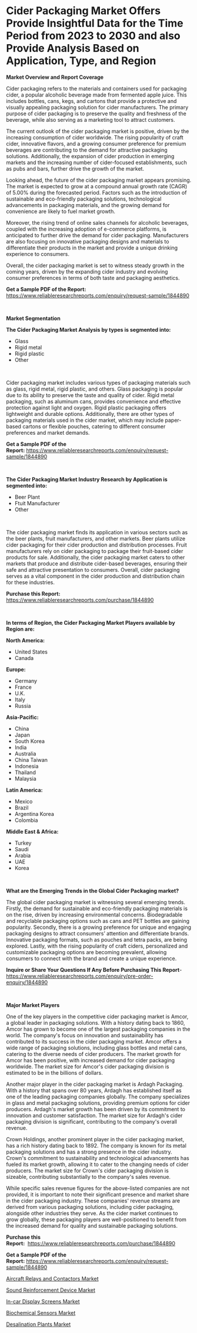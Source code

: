 <p><h1>Cider Packaging Market Offers Provide Insightful Data for the Time Period from 2023 to 2030 and also Provide Analysis Based on Application, Type, and Region</h1></p><p><strong>Market Overview and Report Coverage</strong></p>
<p><p>Cider packaging refers to the materials and containers used for packaging cider, a popular alcoholic beverage made from fermented apple juice. This includes bottles, cans, kegs, and cartons that provide a protective and visually appealing packaging solution for cider manufacturers. The primary purpose of cider packaging is to preserve the quality and freshness of the beverage, while also serving as a marketing tool to attract customers.</p><p>The current outlook of the cider packaging market is positive, driven by the increasing consumption of cider worldwide. The rising popularity of craft cider, innovative flavors, and a growing consumer preference for premium beverages are contributing to the demand for attractive packaging solutions. Additionally, the expansion of cider production in emerging markets and the increasing number of cider-focused establishments, such as pubs and bars, further drive the growth of the market.</p><p>Looking ahead, the future of the cider packaging market appears promising. The market is expected to grow at a compound annual growth rate (CAGR) of 5.00% during the forecasted period. Factors such as the introduction of sustainable and eco-friendly packaging solutions, technological advancements in packaging materials, and the growing demand for convenience are likely to fuel market growth.</p><p>Moreover, the rising trend of online sales channels for alcoholic beverages, coupled with the increasing adoption of e-commerce platforms, is anticipated to further drive the demand for cider packaging. Manufacturers are also focusing on innovative packaging designs and materials to differentiate their products in the market and provide a unique drinking experience to consumers.</p><p>Overall, the cider packaging market is set to witness steady growth in the coming years, driven by the expanding cider industry and evolving consumer preferences in terms of both taste and packaging aesthetics.</p></p>
<p><strong>Get a Sample PDF of the Report:</strong> <a href="https://www.reliableresearchreports.com/enquiry/request-sample/1844890">https://www.reliableresearchreports.com/enquiry/request-sample/1844890</a></p>
<p>&nbsp;</p>
<p><strong>Market Segmentation</strong></p>
<p><strong>The Cider Packaging Market Analysis by types is segmented into:</strong></p>
<p><ul><li>Glass</li><li>Rigid metal</li><li>Rigid plastic</li><li>Other</li></ul></p>
<p>&nbsp;</p>
<p><p>Cider packaging market includes various types of packaging materials such as glass, rigid metal, rigid plastic, and others. Glass packaging is popular due to its ability to preserve the taste and quality of cider. Rigid metal packaging, such as aluminum cans, provides convenience and effective protection against light and oxygen. Rigid plastic packaging offers lightweight and durable options. Additionally, there are other types of packaging materials used in the cider market, which may include paper-based cartons or flexible pouches, catering to different consumer preferences and market demands.</p></p>
<p><strong>Get a Sample PDF of the Report:</strong>&nbsp;<a href="https://www.reliableresearchreports.com/enquiry/request-sample/1844890">https://www.reliableresearchreports.com/enquiry/request-sample/1844890</a></p>
<p>&nbsp;</p>
<p><strong>The Cider Packaging Market Industry Research by Application is segmented into:</strong></p>
<p><ul><li>Beer Plant</li><li>Ftuit Manufacturer</li><li>Other</li></ul></p>
<p>&nbsp;</p>
<p><p>The cider packaging market finds its application in various sectors such as the beer plants, fruit manufacturers, and other markets. Beer plants utilize cider packaging for their cider production and distribution processes. Fruit manufacturers rely on cider packaging to package their fruit-based cider products for sale. Additionally, the cider packaging market caters to other markets that produce and distribute cider-based beverages, ensuring their safe and attractive presentation to consumers. Overall, cider packaging serves as a vital component in the cider production and distribution chain for these industries.</p></p>
<p><strong>Purchase this Report:</strong>&nbsp; <a href="https://www.reliableresearchreports.com/purchase/1844890">https://www.reliableresearchreports.com/purchase/1844890</a></p>
<p>&nbsp;</p>
<p><strong>In terms of Region, the Cider Packaging Market Players available by Region are:</strong></p>
<p>
    <p> <strong> North America: </strong>
        <ul>
            <li>United States</li>
            <li>Canada</li>
        </ul>
        </p> 
    <p> <strong> Europe: </strong>
        <ul>
            <li>Germany</li>
            <li>France</li>
            <li>U.K.</li>
            <li>Italy</li>
            <li>Russia</li>
        </ul>
        </p> 
    <p> <strong> Asia-Pacific: </strong>
        <ul>
            <li>China</li>
            <li>Japan</li>
            <li>South Korea</li>
            <li>India</li>
            <li>Australia</li>
            <li>China Taiwan</li>
            <li>Indonesia</li>
            <li>Thailand</li>
            <li>Malaysia</li>
        </ul>
        </p> 
    <p> <strong> Latin America: </strong>
        <ul>
            <li>Mexico</li>
            <li>Brazil</li>
            <li>Argentina Korea</li>
            <li>Colombia</li>
        </ul>
        </p> 
    <p> <strong> Middle East & Africa: </strong>
        <ul>
            <li>Turkey</li>
            <li>Saudi</li>
            <li>Arabia</li>
            <li>UAE</li>
            <li>Korea</li>
        </ul>
    </p>
    </p>
<p>&nbsp;</p>
<p><strong>What are the Emerging Trends in the Global Cider Packaging market?</strong></p>
<p><p>The global cider packaging market is witnessing several emerging trends. Firstly, the demand for sustainable and eco-friendly packaging materials is on the rise, driven by increasing environmental concerns. Biodegradable and recyclable packaging options such as cans and PET bottles are gaining popularity. Secondly, there is a growing preference for unique and engaging packaging designs to attract consumers’ attention and differentiate brands. Innovative packaging formats, such as pouches and tetra packs, are being explored. Lastly, with the rising popularity of craft ciders, personalized and customizable packaging options are becoming prevalent, allowing consumers to connect with the brand and create a unique experience.</p></p>
<p><strong>Inquire or Share Your Questions If Any Before Purchasing This Report</strong>- <a href="https://www.reliableresearchreports.com/enquiry/pre-order-enquiry/1844890">https://www.reliableresearchreports.com/enquiry/pre-order-enquiry/1844890</a></p>
<p>&nbsp;</p>
<p><strong>Major Market Players</strong></p>
<p><p>One of the key players in the competitive cider packaging market is Amcor, a global leader in packaging solutions. With a history dating back to 1860, Amcor has grown to become one of the largest packaging companies in the world. The company's focus on innovation and sustainability has contributed to its success in the cider packaging market. Amcor offers a wide range of packaging solutions, including glass bottles and metal cans, catering to the diverse needs of cider producers. The market growth for Amcor has been positive, with increased demand for cider packaging worldwide. The market size for Amcor's cider packaging division is estimated to be in the billions of dollars.</p><p>Another major player in the cider packaging market is Ardagh Packaging. With a history that spans over 80 years, Ardagh has established itself as one of the leading packaging companies globally. The company specializes in glass and metal packaging solutions, providing premium options for cider producers. Ardagh's market growth has been driven by its commitment to innovation and customer satisfaction. The market size for Ardagh's cider packaging division is significant, contributing to the company's overall revenue.</p><p>Crown Holdings, another prominent player in the cider packaging market, has a rich history dating back to 1892. The company is known for its metal packaging solutions and has a strong presence in the cider industry. Crown's commitment to sustainability and technological advancements has fueled its market growth, allowing it to cater to the changing needs of cider producers. The market size for Crown's cider packaging division is sizeable, contributing substantially to the company's sales revenue.</p><p>While specific sales revenue figures for the above-listed companies are not provided, it is important to note their significant presence and market share in the cider packaging industry. These companies' revenue streams are derived from various packaging solutions, including cider packaging, alongside other industries they serve. As the cider market continues to grow globally, these packaging players are well-positioned to benefit from the increased demand for quality and sustainable packaging solutions.</p></p>
<p><strong>Purchase this Report:</strong>&nbsp;&nbsp;<a href="https://www.reliableresearchreports.com/purchase/1844890">https://www.reliableresearchreports.com/purchase/1844890</a></p>
<p></p>
<p><strong>Get a Sample PDF of the Report:</strong>&nbsp;<a href="https://www.reliableresearchreports.com/enquiry/request-sample/1844890">https://www.reliableresearchreports.com/enquiry/request-sample/1844890</a></p>
<p><p><a href="https://www.linkedin.com/pulse/aircraft-relays-contactors-market-size-2023-2030-global-industrial-pgzoe/">Aircraft Relays and Contactors Market</a></p><p><a href="https://www.linkedin.com/pulse/sound-reinforcement-device-market-research-report-provides-thorough-fprge/">Sound Reinforcement Device Market</a></p><p><a href="https://www.linkedin.com/pulse/in-car-display-screens-market-share-amp-new-trends-lrn5e/">In-car Display Screens Market</a></p><p><a href="https://medium.com/@santosdicki2023/biochemical-sensors-market-competitive-analysis-market-trends-and-forecast-to-2030-c9d73a0cd33e">Biochemical Sensors Market</a></p><p><a href="https://medium.com/@sylvanfahey/desalination-plants-market-exploring-market-share-market-trends-and-future-growth-bb85b843f97e">Desalination Plants Market</a></p></p>